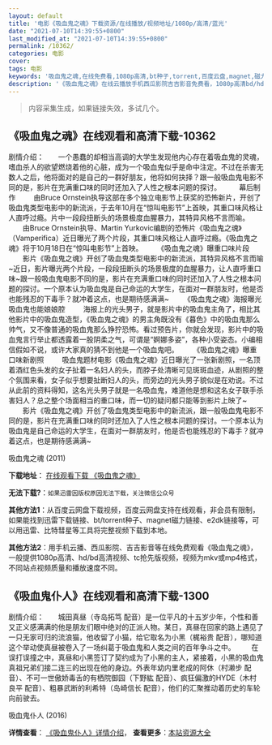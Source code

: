```yaml
---
layout: default
title: '电影《吸血鬼之魂》下载资源/在线播放/视频地址/1080p/高清/蓝光'
date: "2021-07-10T14:39:55+0800"
last_modified_at: "2021-07-10T14:39:55+0800"
permalink: /10362/
categories: 电影
cover:
tags: 电影
keywords: '吸血鬼之魂,在线免费看,1080p高清,bt种子,torrent,百度云盘,magnet,磁力链,迅雷下载资源'
description: '《吸血鬼之魂》在线云播放手机西瓜影院吉吉影音免费看，1080p高清bd/hd未删减完整版和tc抢先枪版，mkv/mp4格式，附带bt/torrent种子、magnet/磁力链、百度云盘、网盘资源迅雷下载链接'
---
```


>内容采集生成，如果链接失效，多试几个。


## 《吸血鬼之魂》在线观看和高清下载-10362

剧情介绍：　　一个愚蠢的却相当高调的大学生发现他内心存在着吸血鬼的灵魂，嗜血杀人的欲望燃烧着他的心脏，成为一个吸血鬼似乎是命中注定。不过在杀害无数人之后，他将面对的是自己的一群好朋友，他将如何抉择？跟一般吸血鬼电影不同的是，影片在充满重口味的同时还加入了人性之根本问题的探讨。  　　幕后制作  　　由Bruce Ornstein执导这部在多个独立电影节上获奖的恐怖新片，开创了吸血鬼类型电影中的新流派，于去年10月在“惊叫电影节”上首映，其重口味风格让人直呼过瘾。片中一段段扭断头的场景极度血腥暴力，其特异风格不言而喻。  　　由Bruce Ornstein执导、Martin Yurkovic编剧的恐怖片《吸血鬼之魂》（Vamperifica）近日曝光了两个片段，其重口味风格让人直呼过瘾。《吸血鬼之魂》将于10月18日在“惊叫电影节”上首映。  　　《吸血鬼之魂》曝重口味片段  　　影片《吸血鬼之魂》开创了吸血鬼类型电影中的新流派，其特异风格不言而喻~近日，影片曝光两个片段，一段段扭断头的场景极度的血腥暴力，让人直呼重口味~跟一般吸血鬼电影不同的是，影片在充满重口味的同时还加入了人性之根本问题的探讨。一个原本认为吸血鬼是自己命运的大学生，在面对一群朋友时，他是否也能残忍的下毒手？就冲着这点，也是期待感满满~  　　《吸血鬼之魂》海报曝光 吸血鬼也能娘娘腔  　　海报上的光头男子，就是影片中的吸血鬼主角了，相比其他影片中的吸血鬼造型，《吸血鬼之魂》的男主角既没有《暮色》中的吸血鬼那么帅气，又不像普通的吸血鬼那么狰狞恐怖。看过预告片，你就会发现，影片中的吸血鬼言行举止都透露着一股阴柔之气，可谓是“婀娜多姿”，各种小受姿态。小编相信假如不说，或许大家真的猜不到他是一个吸血鬼吧。  　　《吸血鬼之魂》曝重口味新剧照  　　吸血鬼题材电影《吸血鬼之魂》近日曝光了一张新剧照，一名顶着酒红色头发的女子扯着一名妇人的头，而脖子处清晰可见斑斑血迹，从剧照的整个氛围来看，女子似乎想要扯断妇人的头，而旁边的光头男子貌似是在劝说。不过从此前的资料得知，这名光头男子就是一名吸血鬼，难道他是想和这名女子联手杀害妇人？总之整个场面相当的重口味，而一切的疑问都只能等到影片上映了~  　　影片《吸血鬼之魂》开创了吸血鬼类型电影中的新流派，跟一般吸血鬼电影不同的是，影片在充满重口味的同时还加入了人性之根本问题的探讨。一个原本认为吸血鬼是自己命运的大学生，在面对一群朋友时，他是否也能残忍的下毒手？就冲着这点，也是期待感满满~


吸血鬼之魂 (2011)

**下载地址**： [在线观看下载 《吸血鬼之魂》](https://www.btbtdy.me/btdy/dy8410.html) 


**无法下载?**：`如果迅雷因版权原因无法下载，关注微信公众号 `

**其他方法1**：从百度云网盘下载视频，百度云网盘支持在线观看，非会员有限制，如果能找到迅雷下载链接、bt/torrent种子、magnet磁力链接、e2dk链接等，可以用迅雷、比特彗星等工具将完整视频下载到本地。

**其他方法2**：用手机云播、西瓜影院、吉吉影音等在线免费观看《吸血鬼之魂》，一般提供1080p高清、hd/bd高清视频、tc抢先版视频，视频为mkv或mp4格式，不同站点视频质量和播放速度不同。


## 《吸血鬼仆人》在线观看和高清下载-1300

剧情介绍：　　城田真昼（寺岛拓笃 配音）是一位平凡的十五岁少年，个性和善又正义感满满的他是朋友们眼中绝对的正派人物。某日，真昼在回家的路上遇见了一只无家可归的流浪猫，他收留了小猫，给它取名为小黑（梶裕贵 配音），哪知道这个举动使真昼被卷入了一场纠葛于吸血鬼和人类之间的百年争斗之中。 　　在误打误撞之中，真昼和小黑签订了契约成为了小黑的主人，紧接着，小黑的吸血鬼真祖兄弟们接二连三的出现在他的身边。外表年幼内里老成的阿休（村濑步 配音）、不可一世傲娇毒舌的有栖院御园（下野紘 配音）、疯狂偏激的HYDE（木村良平 配音）、粗暴武断的利希特（岛崎信长 配音），他们的汇聚推动着历史的车轮向前驶去。


吸血鬼仆人 (2016)

**详情查看**： [《吸血鬼仆人》详情介绍](/movie/1300/)， **查看更多**：[本站资源大全](/movie/t/all/)


